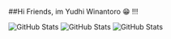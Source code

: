 ##Hi Friends, im Yudhi Winantoro 😁 !!!

![GitHub Stats](https://github-readme-stats.vercel.app/api?username=AkhasaDyst&theme=vue-dark&show_icons=true&hide_border=true&count_private=true)
![GitHub Stats](https://github-readme-streak-stats.herokuapp.com/?user=AkhasaDyst&theme=vue-dark&hide_border=true)
![GitHub Stats](https://github-readme-stats.vercel.app/api/top-langs/?username=AkhasaDyst&theme=vue-dark&show_icons=true&hide_border=true&layout=compact)
